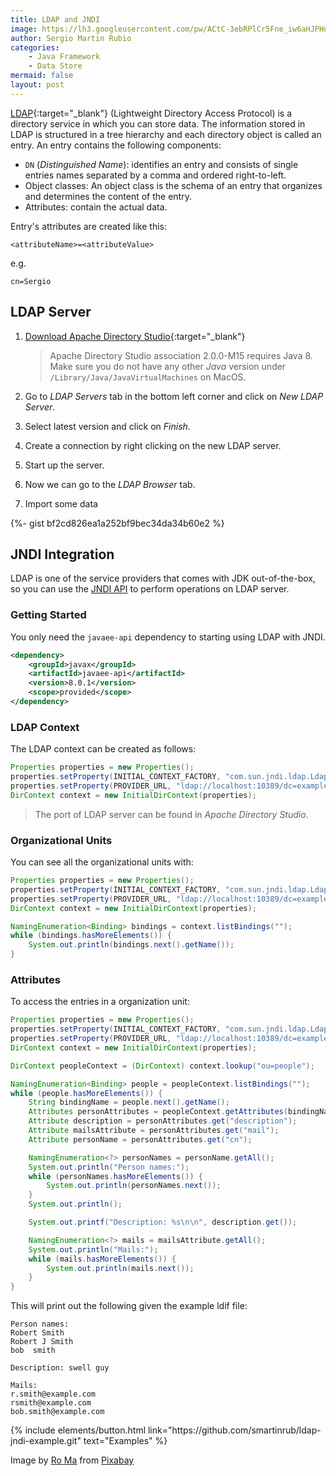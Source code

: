 ```yaml
---
title: LDAP and JNDI
image: https://lh3.googleusercontent.com/pw/ACtC-3ebRPlCr5Fne_iw6aHJPHnX27cDe8_QN5Mwh6AkAVKD4-i2-N_giATb7nj3bvL53BhmAScSBkaTS_YuDvKQzcc1deNsOLwx1FeRSOeIgzaM-j8IDTt0IkqJD3fWyq2S0CBU-xKtUIZNYbT9qkuosA-K=w640-h426-no?authuser=1
author: Sergio Martin Rubio
categories:
    - Java Framework
    - Data Store
mermaid: false
layout: post
---
```


[LDAP](https://ldapwiki.com/wiki/LDAP){:target="_blank"} (Lightweight Directory Access Protocol) is a directory service in which you can store data. The information stored in LDAP is structured in a tree hierarchy and each directory object is called an entry. An entry contains the following components:

- `DN` (_Distinguished Name_): identifies an entry and consists of single entries names separated by a comma and ordered right-to-left.
- Object classes: An object class is the schema of an entry that organizes and determines the content of the entry.
- Attributes: contain the actual data.

Entry's attributes are created like this:

```
<attributeName>=<attributeValue>
```

e.g.

```
cn=Sergio
```

## LDAP Server

1. [Download Apache Directory Studio](http://directory.apache.org){:target="_blank"}

    >Apache Directory Studio association 2.0.0-M15 requires Java 8. Make sure you do not have any other _Java_ version under `/Library/Java/JavaVirtualMachines` on MacOS.

2. Go to _LDAP Servers_ tab in the bottom left corner and click on _New LDAP Server_.
3. Select latest version and click on _Finish_.
4. Create a connection by right clicking on the new LDAP server.
5. Start up the server.
6. Now we can go to the _LDAP Browser_ tab.
7. Import some data

{%- gist bf2cd826ea1a252bf9bec34da34b60e2 %}

## JNDI Integration

LDAP is one of the service providers that comes with JDK out-of-the-box, so you can use the [JNDI API](https://sergiomartinrubio.com/articles/jndi-overview) to perform operations on LDAP server.

### Getting Started

You only need the `javaee-api` dependency to starting using LDAP with JNDI.

```xml
<dependency>
    <groupId>javax</groupId>
    <artifactId>javaee-api</artifactId>
    <version>8.0.1</version>
    <scope>provided</scope>
</dependency>
```

### LDAP Context

The LDAP context can be created as follows:

```java
Properties properties = new Properties();
properties.setProperty(INITIAL_CONTEXT_FACTORY, "com.sun.jndi.ldap.LdapCtxFactory");
properties.setProperty(PROVIDER_URL, "ldap://localhost:10389/dc=example,dc=com");
DirContext context = new InitialDirContext(properties);
```

>The port of LDAP server can be found in _Apache Directory Studio_.

### Organizational Units

You can see all the organizational units with:

```java
Properties properties = new Properties();
properties.setProperty(INITIAL_CONTEXT_FACTORY, "com.sun.jndi.ldap.LdapCtxFactory");
properties.setProperty(PROVIDER_URL, "ldap://localhost:10389/dc=example,dc=com");
DirContext context = new InitialDirContext(properties);

NamingEnumeration<Binding> bindings = context.listBindings("");
while (bindings.hasMoreElements()) {
    System.out.println(bindings.next().getName());
}
```

### Attributes

To access the entries in a organization unit:

```java
Properties properties = new Properties();
properties.setProperty(INITIAL_CONTEXT_FACTORY, "com.sun.jndi.ldap.LdapCtxFactory");
properties.setProperty(PROVIDER_URL, "ldap://localhost:10389/dc=example,dc=com");
DirContext context = new InitialDirContext(properties);

DirContext peopleContext = (DirContext) context.lookup("ou=people");

NamingEnumeration<Binding> people = peopleContext.listBindings("");
while (people.hasMoreElements()) {
    String bindingName = people.next().getName();
    Attributes personAttributes = peopleContext.getAttributes(bindingName);
    Attribute description = personAttributes.get("description");
    Attribute mailsAttribute = personAttributes.get("mail");
    Attribute personName = personAttributes.get("cn");

    NamingEnumeration<?> personNames = personName.getAll();
    System.out.println("Person names:");
    while (personNames.hasMoreElements()) {
        System.out.println(personNames.next());
    }
    System.out.println();

    System.out.printf("Description: %s\n\n", description.get());

    NamingEnumeration<?> mails = mailsAttribute.getAll();
    System.out.println("Mails:");
    while (mails.hasMoreElements()) {
        System.out.println(mails.next());
    }
}
```

This will print out the following given the example ldif file:

```
Person names:
Robert Smith
Robert J Smith
bob  smith

Description: swell guy

Mails:
r.smith@example.com
rsmith@example.com
bob.smith@example.com
```

<p class="text-center">
{% include elements/button.html link="https://github.com/smartinrub/ldap-jndi-example.git" text="Examples" %}
</p>

Image by <a href="https://pixabay.com/users/roma1880-2180741/?utm_source=link-attribution&amp;utm_medium=referral&amp;utm_campaign=image&amp;utm_content=3859388">Ro Ma</a> from <a href="https://pixabay.com/?utm_source=link-attribution&amp;utm_medium=referral&amp;utm_campaign=image&amp;utm_content=3859388">Pixabay</a>
